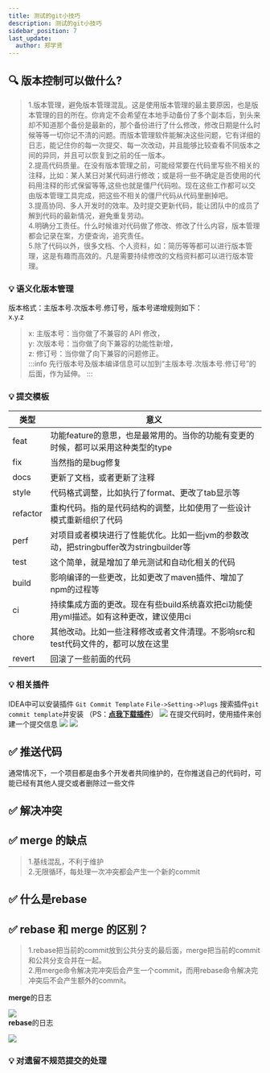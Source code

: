 ```yaml
---
title: 测试的git小技巧
description: 测试的git小技巧
sidebar_position: 7
last_update:
  author: 郑学贤
---
```


## 🔍 版本控制可以做什么?
>1.版本管理，避免版本管理混乱。这是使用版本管理的最主要原因，也是版本管理的目的所在。你肯定不会希望在本地手动备份了多个副本后，到头来却不知道那个备份是最新的，那个备份进行了什么修改，修改日期是什么时候等等一切你记不清的问题。而版本管理软件能解决这些问题，它有详细的日志，能记住你的每一次提交、每一次改动，并且能够比较查看不同版本之间的异同，并且可以恢复到之前的任一版本。  
>2.提高代码质量。在没有版本管理之前，可能经常要在代码里写些不相关的注释，比如：某人某日对某代码进行修改；或是将一些不确定是否使用的代码用注释的形式保留等等,这些也就是僵尸代码啦。现在这些工作都可以交由版本管理工具完成，把这些不相关的僵尸代码从代码里删掉吧。  
>3.提高协同、多人开发时的效率。及时提交更新代码，能让团队中的成员了解到代码的最新情况，避免重复劳动。  
>4.明确分工责任。什么时候谁对代码做了修改、修改了什么内容，版本管理都会记录在案，方便查询，追究责任。  
>5.除了代码以外，很多文档、个人资料，如：简历等等都可以进行版本管理，这是有趣而高效的。凡是需要持续修改的文档资料都可以进行版本管理。 

### 💡 语义化版本管理
版本格式：主版本号.次版本号.修订号，版本号递增规则如下：  
x.y.z   
>x: 主版本号：当你做了不兼容的 API 修改，   
>y: 次版本号：当你做了向下兼容的功能性新增，   
>z: 修订号：当你做了向下兼容的问题修正。  
:::info
先行版本号及版本编译信息可以加到“主版本号.次版本号.修订号”的后面，作为延伸。
:::

### 💡 提交模板
|类型|意义|
|-|-|
|feat|功能feature的意思，也是最常用的。当你的功能有变更的时候，都可以采用这种类型的type|
|fix|当然指的是bug修复|
|docs|更新了文档，或者更新了注释|
|style|代码格式调整，比如执行了format、更改了tab显示等|
|refactor|重构代码。指的是代码结构的调整，比如使用了一些设计模式重新组织了代码|
|perf|对项目或者模块进行了性能优化。比如一些jvm的参数改动，把stringbuffer改为stringbuilder等|
|test|这个简单，就是增加了单元测试和自动化相关的代码|
|build|影响编译的一些更改，比如更改了maven插件、增加了npm的过程等|
|ci|持续集成方面的更改。现在有些build系统喜欢把ci功能使用yml描述。如有这种更改，建议使用ci|
|chore|其他改动。比如一些注释修改或者文件清理。不影响src和test代码文件的，都可以放在这里|
|revert|回滚了一些前面的代码|

###  💡 相关插件
IDEA中可以安装插件 `Git Commit Template`
`File->Setting->Plugs` 搜索插件`git commit template`并安装 （PS：**[点我下载插件](https://plugins.jetbrains.com/plugin/9861-git-commit-template/versions)**）
![](@site/static/img/test_img/2022-08-11-16-42-25.png)
在提交代码时，使用插件来创建一个提交信息
![](@site/static/img/test_img/2022-08-12-10-52-22.png)
![](@site/static/img/test_img/2022-08-11-16-38-06.png)

## ✅ 推送代码
通常情况下，一个项目都是由多个开发者共同维护的，在你推送自己的代码时，可能已经有其他人提交或者删除过一些文件

## ✅ 解决冲突

## ✅ merge 的缺点
>1.基线混乱，不利于维护   
>2.无限循环，每处理一次冲突都会产生一个新的commit

## ✅ 什么是rebase


## ✅ rebase 和 merge 的区别？

>1.rebase把当前的commit放到公共分支的最后面，merge把当前的commit和公共分支合并在一起。  
>2.用merge命令解决完冲突后会产生一个commit，而用rebase命令解决完冲突后不会产生额外的commit。        

**merge**的日志

![](@site/static/img/test_img/2022-08-11-19-53-21.png)  
**rebase**的日志

![](@site/static/img/test_img/2022-08-11-19-53-36.png)




### 💡 对遗留不规范提交的处理



